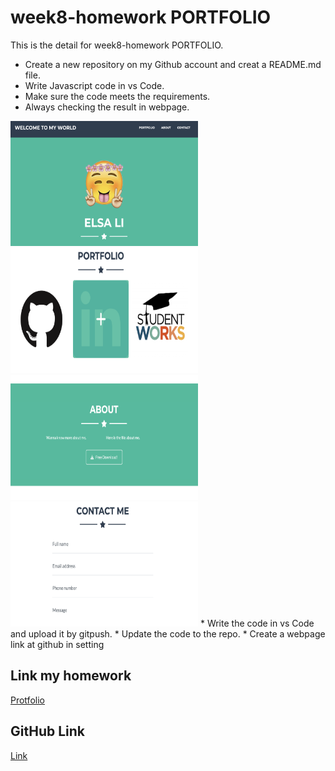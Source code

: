 # week8-homework PORTFOLIO
This is the detail for week8-homework PORTFOLIO.

* Create a new repository on my Github account and creat a README.md file.
* Write Javascript code in vs Code.
* Make sure the code meets the requirements.
* Always checking the result in webpage.
<img src="assets/image/1.png" alt="webpage.png" width="300" height="200">
<img src="assets/image/2.png" alt="webpage.png" width="300" height="200">
<img src="assets/image/3.png" alt="webpage.png" width="300" height="200">
<img src="assets/image/4.png" alt="webpage.png" width="300" height="200">
* Write the code in vs Code and upload it by gitpush.
* Update the code to the repo.
* Create a webpage link at github in setting


## Link my homework

[Protfolio](https://elsa5152.github.io/week8-homework/)

## GitHub Link

[Link](https://github.com/elsa5152/week8-homework.git)